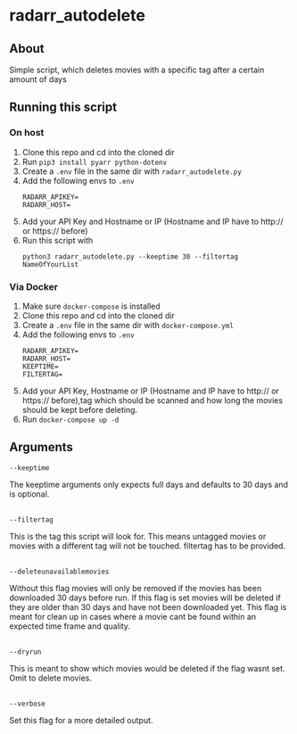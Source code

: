 # radarr_autodelete

## About
Simple script, which deletes movies with a specific tag after a certain amount of days

## Running this script

### On host
1. Clone this repo and cd into the cloned dir
2. Run ```pip3 install pyarr python-dotenv```
2. Create a ```.env``` file in the same dir with ```radarr_autodelete.py```
3. Add the following envs to ```.env```
    ```
    RADARR_APIKEY=
    RADARR_HOST=
    ```
4. Add your API Key and Hostname or IP (Hostname and IP have to http:// or https:// before)
5. Run this script with
    ```
    python3 radarr_autodelete.py --keeptime 30 --filtertag NameOfYourList
    ```
### Via Docker
1. Make sure ```docker-compose``` is installed
2. Clone this repo and cd into the cloned dir
3. Create a ```.env``` file in the same dir with ```docker-compose.yml```
4. Add the following envs to ```.env```
    ```
    RADARR_APIKEY=
    RADARR_HOST=
    KEEPTIME=
    FILTERTAG=
    ```
5. Add your API Key, Hostname or IP (Hostname and IP have to http:// or https:// before),tag which should be scanned and how long the movies should be kept before deleting.
6. Run ```docker-compose up -d```

## Arguments
```--keeptime```

The keeptime arguments only expects full days and defaults to 30 days and is optional. 

\
```--filtertag```

This is the tag this script will look for. This means untagged movies or movies with a different tag will not be touched. filtertag has to be provided.

\
```--deleteunavailablemovies```

Without this flag movies will only be removed if the movies has been downloaded 30 days before run. If this flag is set movies will be deleted if they are older than 30 days and have not been downloaded yet. This flag is meant for clean up in cases where a movie cant be found within an expected time frame and quality.

\
```--dryrun```

This is meant to show which movies would be deleted if the flag wasnt set. Omit to delete movies.

\
```--verbose```

Set this flag for a more detailed output.
